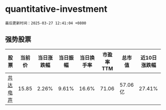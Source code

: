 # quantitative-investment

`最后更新时间：2025-03-27 12:41:04 +0800`

## 强势股票

|股票|当前价|当日涨跌幅|当日振幅|当日换手率|市盈率TTM|总市值|近10日涨跌幅|
|----|----|----|----|----|----|----|----|
|[共达电声](https://xueqiu.com/S/SZ002655)|15.85|2.26%|9.61%|16.6%|71.06|57.06亿|27.41%|
